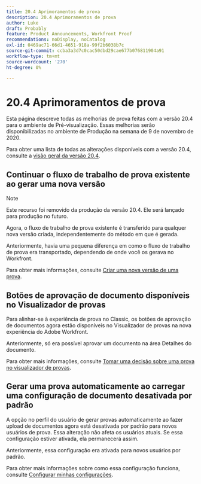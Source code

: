 ```yaml
---
title: 20.4 Aprimoramentos de prova
description: 20.4 Aprimoramentos de prova
author: Luke
draft: Probably
feature: Product Announcements, Workfront Proof
recommendations: noDisplay, noCatalog
exl-id: 0469ac71-66d1-4651-918a-99f2b6038b7c
source-git-commit: ccba3a3d7c0cac50dbd29cae677b076811904a91
workflow-type: tm+mt
source-wordcount: '270'
ht-degree: 0%

---
```


# 20.4 Aprimoramentos de prova

Esta página descreve todas as melhorias de prova feitas com a versão 20.4 para o ambiente de Pré-visualização. Essas melhorias serão disponibilizadas no ambiente de Produção na semana de 9 de novembro de 2020.

Para obter uma lista de todas as alterações disponíveis com a versão 20.4, consulte a [visão geral da versão 20.4](../../../product-announcements/product-releases/20.4-release-activity/20-4-release-overview.md).

## Continuar o fluxo de trabalho de prova existente ao gerar uma nova versão

>[!NOTE]
>
>Este recurso foi removido da produção da versão 20.4. Ele será lançado para produção no futuro.

Agora, o fluxo de trabalho de prova existente é transferido para qualquer nova versão criada, independentemente do método em que é gerada.

Anteriormente, havia uma pequena diferença em como o fluxo de trabalho de prova era transportado, dependendo de onde você os gerava no Workfront.

Para obter mais informações, consulte [Criar uma nova versão de uma prova](../../../review-and-approve-work/proofing/managing-proofs-within-workfront/create-new-proof-version.md).

## Botões de aprovação de documento disponíveis no Visualizador de provas

Para alinhar-se à experiência de prova no Classic, os botões de aprovação de documentos agora estão disponíveis no Visualizador de provas na nova experiência do Adobe Workfront.

Anteriormente, só era possível aprovar um documento na área Detalhes do documento.

Para obter mais informações, consulte [Tomar uma decisão sobre uma prova no visualizador de provas](../../../review-and-approve-work/proofing/reviewing-proofs-within-workfront/make-a-decision-on-a-proof/make-decisions-on-proof.md).

## Gerar uma prova automaticamente ao carregar uma configuração de documento desativada por padrão

A opção no perfil do usuário de gerar provas automaticamente ao fazer upload de documentos agora está desativada por padrão para novos usuários de prova. Essa alteração não afeta os usuários atuais. Se essa configuração estiver ativada, ela permanecerá assim.

Anteriormente, essa configuração era ativada para novos usuários por padrão.

Para obter mais informações sobre como essa configuração funciona, consulte [Configurar minhas configurações](../../../workfront-basics/manage-your-account-and-profile/configuring-your-user-profile/configure-my-settings.md).
